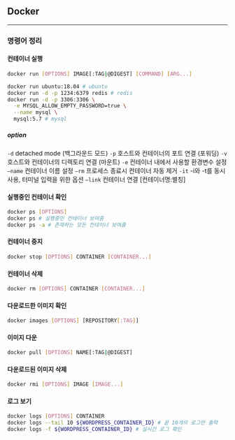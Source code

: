 ## Docker

---

### 명령어 정리

#### 컨테이너 실행

```bash
docker run [OPTIONS] IMAGE[:TAG|@DIGEST] [COMMAND] [ARG...]

docker run ubuntu:18.04 # ubuntu
docker run -d -p 1234:6379 redis # redis
docker run -d -p 3306:3306 \
  -e MYSQL_ALLOW_EMPTY_PASSWORD=true \
  --name mysql \
  mysql:5.7 # mysql
```

##### option

`-d` detached mode (백그라운드 모드)
`-p` 호스트와 컨테이너의 포트 연결 (포워딩)
`-v` 호스트와 컨테이너의 디렉토리 연결 (마운트)
`-e` 컨테이너 내에서 사용할 환경변수 설정
`–name` 컨테이너 이름 설정
`–rm` 프로세스 종료시 컨테이너 자동 제거
`-it` -i와 -t를 동시사용, 터미널 입력을 위한 옵션
`–link` 컨테이너 연결 [컨테이너명:별칭]

#### 실행중인 컨테이너 확인

```bash
docker ps [OPTIONS]
docker ps # 실행중인 컨테이너 보여줌
docker ps -a # 존재하는 모든 컨테이너 보여줌
```

#### 컨테이너 중지

```bash
docker stop [OPTIONS] CONTAINER [CONTAINER...]
```

#### 컨테이너 삭제

```bash
docker rm [OPTIONS] CONTAINER [CONTAINER...]
```

#### 다운로드한 이미지 확인

```bash
docker images [OPTIONS] [REPOSITORY[:TAG]]
```

#### 이미지 다운

```bash
docker pull [OPTIONS] NAME[:TAG|@DIGEST]
```

#### 다운로드된 이미지 삭제

```bash
docker rmi [OPTIONS] IMAGE [IMAGE...]
```

#### 로그 보기

```bash
docker logs [OPTIONS] CONTAINER
docker logs --tail 10 ${WORDPRESS_CONTAINER_ID} # 끝 10개의 로그만 출력
docker logs -f ${WORDPRESS_CONTAINER_ID} # 실시간 로그 확인
```
